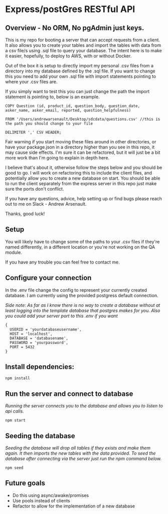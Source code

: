 # Express/postGres RESTful API
## Overview - No ORM, No pgAdmin just keys.

This is my repo for booting a server that can accept requests from a client. It also allows you to create your tables and import the tables with data from a csv file/s using .sql file to query your database. The intent here is to make it easier, hopefully, to deploy to AWS, with or without Docker.

Out of the box it is setup to directly import my personal .csv files from a directory into my database defined by the .sql file.  If you want to change this you need to add your own .sql file with import statements pointing to where your .csv files are.

If you simply want to test this you can just change the path the import statement is pointing to, below is an example.


```
COPY Question (id, product_id, question_body, question_date, asker_name, asker_email, reported, question_helpfulness)

FROM '/Users/andrewarsenault/Desktop/sdcdata/questions.csv' //this is the path you should change to your file

DELIMITER ',' CSV HEADER;
```


Fair warning if you start moving these files around in other directories, or have your package.json in a directory higher than you see in this repo, it may cause side effects.  I'm sure it can be refactored, but it will just be a bit more work than I'm going to explain in depth here.

I believe that's about it, otherwise follow the steps below and you should be good to go.  I will work on refactoring this to include the client files, and potentially allow you to create a new database on start. You should be able to run the client separately from the express server in this repo just make sure the ports don't conflict.  

If you have any questions, advice, help setting up or find bugs please reach out to me on Slack - Andrew Arsenault.

Thanks, good luck!

## Setup

You will likely have to change some of the paths to your .csv files if they're named differently, in a different location or you're not working on the QA module.

If you have any trouble you can feel free to contact me.

## Configure your connection

In the .env file change the config to represent your currently created database.  I am currently using the provided postgress default connection.

*Side note: As far as I know there is no way to create a database without at least logging into the template database that postgres makes for you. Also you could add your server port to this .env if you want*

```
{
  USERID = 'yourdatabaseusername',
  HOST = 'localhost',
  DATABASE = 'databasename',
  PASSWORD = 'yourpassword',
  PORT = 5432
}
```

## Install dependencies:

```
npm install
```

## Run the server and connect to database

*Running the server connects you to the database and allows you to listen to api calls.*

```
npm start
```

## Seeding the database

*Seeding the database will drop all tables if they exists and make them again.  It then imports the new tables with the data provided. To seed the database after connecting via the server just run the npm command below.*

```
npm seed
```

## Future goals

- Do this using async/awake/promises
- Use pools instead of clients
- Refactor to allow for the implementation of a new database
